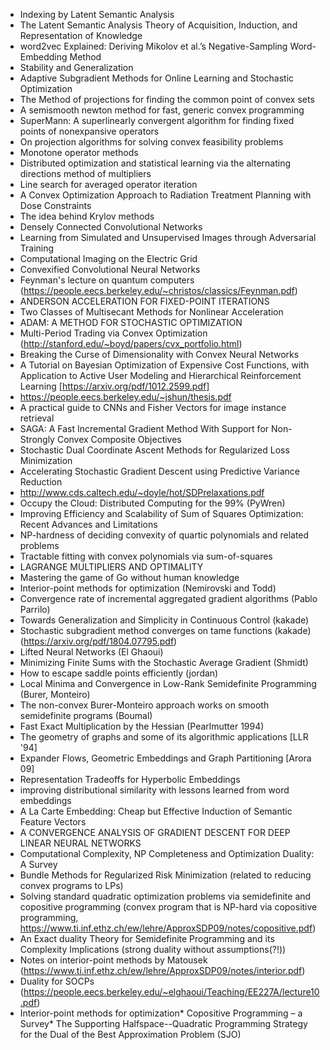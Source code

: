 * Indexing by Latent Semantic Analysis
* The Latent Semantic Analysis Theory of Acquisition, Induction, and Representation of Knowledge
* word2vec Explained: Deriving Mikolov et al.’s Negative-Sampling Word-Embedding Method
* Stability and Generalization
* Adaptive Subgradient Methods for Online Learning and Stochastic Optimization
* The Method of projections for finding the common point of convex sets
* A semismooth newton method for fast, generic convex programming
* SuperMann: A superlinearly convergent algorithm for finding fixed points of nonexpansive operators
* On projection algorithms for solving convex feasibility problems
* Monotone operator methods
* Distributed optimization and statistical learning via the alternating directions method of multipliers
* Line search for averaged operator iteration
* A Convex Optimization Approach to Radiation Treatment Planning with Dose Constraints
* The idea behind Krylov methods
* Densely Connected Convolutional Networks
* Learning from Simulated and Unsupervised Images through Adversarial Training 
* Computational Imaging on the Electric Grid 
* Convexified Convolutional Neural Networks
* Feynman's lecture on quantum computers (https://people.eecs.berkeley.edu/~christos/classics/Feynman.pdf)
* ANDERSON ACCELERATION FOR FIXED-POINT ITERATIONS
* Two Classes of Multisecant Methods for Nonlinear Acceleration
* ADAM: A METHOD FOR STOCHASTIC OPTIMIZATION
* Multi-Period Trading via Convex Optimization (http://stanford.edu/~boyd/papers/cvx_portfolio.html)
* Breaking the Curse of Dimensionality with Convex Neural Networks
* A Tutorial on Bayesian Optimization of
Expensive Cost Functions, with Application to Active User Modeling and
Hierarchical Reinforcement Learning [https://arxiv.org/pdf/1012.2599.pdf]
* https://people.eecs.berkeley.edu/~jshun/thesis.pdf
* A practical guide to CNNs and Fisher Vectors for image instance retrieval
* SAGA: A Fast Incremental Gradient Method With Support for Non-Strongly Convex Composite Objectives
* Stochastic Dual Coordinate Ascent Methods for Regularized Loss Minimization
* Accelerating Stochastic Gradient Descent using Predictive Variance Reduction
* http://www.cds.caltech.edu/~doyle/hot/SDPrelaxations.pdf
* Occupy the Cloud: Distributed Computing for the 99% (PyWren)
* Improving Efficiency and Scalability of Sum of Squares Optimization:
Recent Advances and Limitations
* NP-hardness of deciding convexity of quartic polynomials and related problems
* Tractable fitting with convex polynomials via sum-of-squares
* LAGRANGE MULTIPLIERS AND OPTIMALITY
* Mastering the game of Go without human knowledge
* Interior-point methods for optimization (Nemirovski and Todd)
* Convergence rate of incremental aggregated gradient algorithms (Pablo Parrilo)
* Towards Generalization and Simplicity in Continuous Control (kakade)
* Stochastic subgradient method converges on tame functions (kakade) (https://arxiv.org/pdf/1804.07795.pdf)
* Lifted Neural Networks (El Ghaoui)
* Minimizing Finite Sums with the Stochastic Average Gradient (Shmidt)
* How to escape saddle points efficiently (jordan)
* Local Minima and Convergence in Low-Rank Semidefinite Programming (Burer, Monteiro)
* The non-convex Burer-Monteiro approach works on smooth semidefinite programs (Boumal)
* Fast Exact Multiplication by the Hessian (Pearlmutter 1994)
* The geometry of graphs and some of its algorithmic applications [LLR '94]
* Expander Flows, Geometric Embeddings and Graph Partitioning [Arora 09]
* Representation Tradeoffs for Hyperbolic Embeddings
* improving distributional similarity with lessons learned from word embeddings
* A La Carte Embedding: Cheap but Effective Induction of Semantic Feature Vectors
* A CONVERGENCE ANALYSIS OF GRADIENT DESCENT FOR DEEP LINEAR NEURAL NETWORKS
* Computational Complexity, NP Completeness and Optimization Duality: A Survey
* Bundle Methods for Regularized Risk Minimization (related to reducing convex programs to LPs)
* Solving standard quadratic optimization problems via semidefinite and copositive programming (convex program that is NP-hard via copositive programming, https://www.ti.inf.ethz.ch/ew/lehre/ApproxSDP09/notes/copositive.pdf)
* An Exact duality Theory for Semidefinite Programming and its Complexity Implications (strong duality without assumptions(?!))
* Notes on interior-point methods by Matousek (https://www.ti.inf.ethz.ch/ew/lehre/ApproxSDP09/notes/interior.pdf)
* Duality for SOCPs (https://people.eecs.berkeley.edu/~elghaoui/Teaching/EE227A/lecture10.pdf)
* Interior-point methods for optimization* Copositive Programming – a Survey* The Supporting Halfspace--Quadratic Programming Strategy for the Dual of the Best Approximation Problem (SJO)